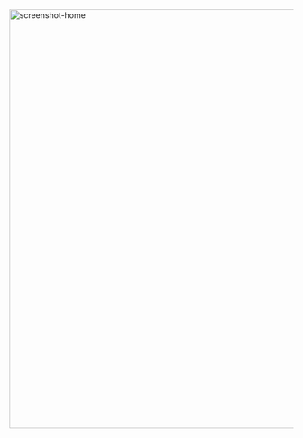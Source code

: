 <img width="744" alt="screenshot-home" src="https://github.com/MartinaForcieri/pokedex-next/assets/148761715/408802b4-7fd4-4bd9-8caf-55f08b2649ee">

